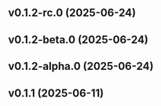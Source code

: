 ## v0.1.2-rc.0 (2025-06-24)

## v0.1.2-beta.0 (2025-06-24)

## v0.1.2-alpha.0 (2025-06-24)

## v0.1.1 (2025-06-11)
